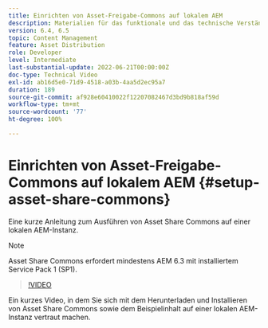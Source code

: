 ```yaml
---
title: Einrichten von Asset-Freigabe-Commons auf lokalem AEM
description: Materialien für das funktionale und das technische Verständnis von Assets Share Commons
version: 6.4, 6.5
topic: Content Management
feature: Asset Distribution
role: Developer
level: Intermediate
last-substantial-update: 2022-06-21T00:00:00Z
doc-type: Technical Video
exl-id: ab16d5e0-71d9-4518-a03b-4aa5d2ec95a7
duration: 189
source-git-commit: af928e60410022f12207082467d3bd9b818af59d
workflow-type: tm+mt
source-wordcount: '77'
ht-degree: 100%

---
```


# Einrichten von Asset-Freigabe-Commons auf lokalem AEM {#setup-asset-share-commons}

Eine kurze Anleitung zum Ausführen von Asset Share Commons auf einer lokalen AEM-Instanz.

>[!NOTE]
>
>Asset Share Commons erfordert mindestens AEM 6.3 mit installiertem Service Pack 1 (SP1).

>[!VIDEO](https://video.tv.adobe.com/v/20499?quality=12&learn=on)

Ein kurzes Video, in dem Sie sich mit dem Herunterladen und Installieren von Asset Share Commons sowie dem Beispielinhalt auf einer lokalen AEM-Instanz vertraut machen.
